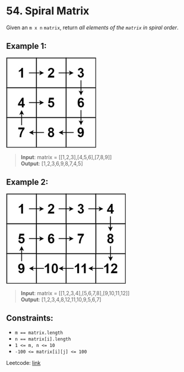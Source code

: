 # 54. Spiral Matrix

Given an `m x n` `matrix`, return *all elements of the `matrix` in spiral order*.


## Example 1:

![matrix](image-1.png)

> **Input**: matrix = [[1,2,3],[4,5,6],[7,8,9]] \
> **Output**: [1,2,3,6,9,8,7,4,5]

## Example 2:

![matrix](image-2.png)

> **Input**: matrix = [[1,2,3,4],[5,6,7,8],[9,10,11,12]] \
> **Output**: [1,2,3,4,8,12,11,10,9,5,6,7]
 

## Constraints:

* `m == matrix.length`
* `n == matrix[i].length`
* `1 <= m, n <= 10`
* `-100 <= matrix[i][j] <= 100`

Leetcode: [link](https://leetcode.com/problems/spiral-matrix/)